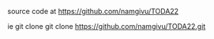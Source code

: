 source code at 
https://github.com/namgivu/TODA22

ie git clone 
git clone https://github.com/namgivu/TODA22.git
